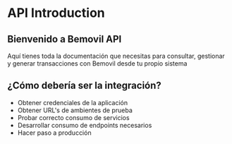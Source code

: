 # API Introduction

## Bienvenido a Bemovil API

Aquí tienes toda la documentación que necesitas para consultar, gestionar y generar transacciones con Bemovil desde tu propio sistema

## ¿Cómo debería ser la integración?

* Obtener credenciales de la aplicación
* Obtener URL's de ambientes de prueba
* Probar correcto consumo de servicios
* Desarrollar consumo de endpoints necesarios
* Hacer paso a producción
